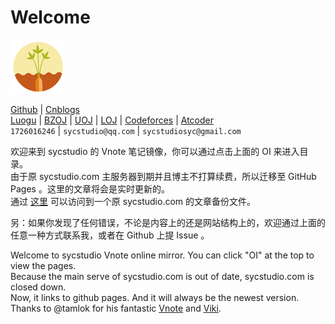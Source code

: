 # Welcome

![logo](logo.png)

[Github](https://github.com/SYCstudio) | [Cnblogs](https://sycstudio.cnblogs.com)  
[Luogu](https://www.luogu.org/space/show?uid=21377) | [BZOJ](https://www.lydsy.com/JudgeOnline/userinfo.php?user=SYCstudio) | [UOJ](http://uoj.ac/user/profile/SYCstudio) | [LOJ](https://loj.ac/user/1480) | [Codeforces](http://codeforces.com/profile/SYCstudio) | [Atcoder](https://atcoder.jp/users/SYCstudio)  
`1726016246` | `sycstudio@qq.com` | `sycstudiosyc@gmail.com`

欢迎来到 sycstudio 的 Vnote 笔记镜像，你可以通过点击上面的 OI 来进入目录。  
由于原 sycstudio.com 主服务器到期并且博主不打算续费，所以迁移至 GitHub Pages 。这里的文章将会是实时更新的。  
通过 [这里](https://sycstudio.com/sycstudio.wordpress.2018-12-16-archive.xml) 可以访问到一个原 sycstudio.com 的文章备份文件。

另：如果你发现了任何错误，不论是内容上的还是网站结构上的，欢迎通过上面的任意一种方式联系我，或者在 Github 上提 Issue 。

Welcome to sycstudio Vnote online mirror. You can click "OI" at the top to view the pages.  
Because the main serve of sycstudio.com is out of date, sycstudio.com is closed down.  
Now, it links to github pages. And it will always be the newest version.  
Thanks to @tamlok for his fantastic [Vnote](https://github.com/tamlok/vnote/) and [Viki](https://github.com/tamlok/viki). 
